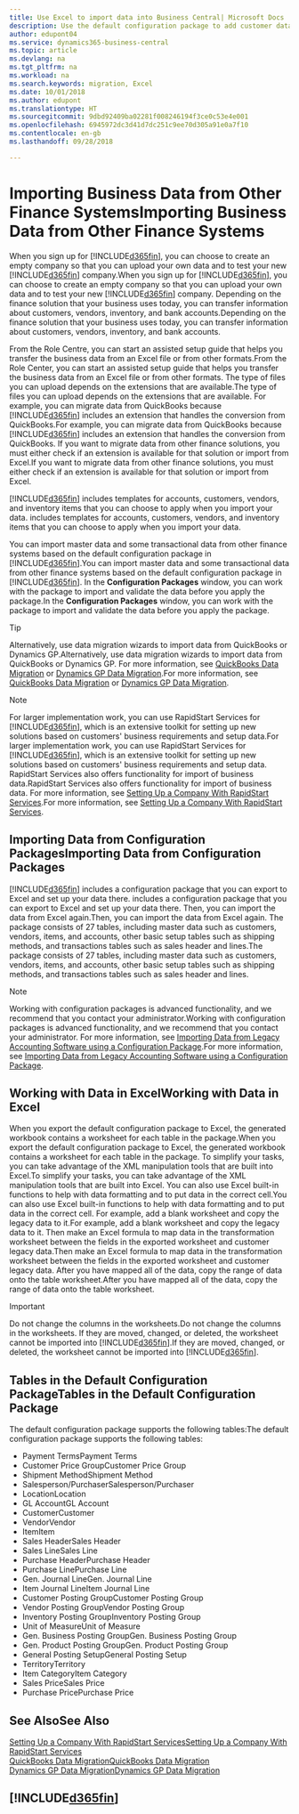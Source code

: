 ```yaml
---
title: Use Excel to import data into Business Central| Microsoft Docs
description: Use the default configuration package to add customer data in Excel and import the data back into Business Central .
author: edupont04
ms.service: dynamics365-business-central
ms.topic: article
ms.devlang: na
ms.tgt_pltfrm: na
ms.workload: na
ms.search.keywords: migration, Excel
ms.date: 10/01/2018
ms.author: edupont
ms.translationtype: HT
ms.sourcegitcommit: 9dbd92409ba02281f008246194f3ce0c53e4e001
ms.openlocfilehash: 6945972dc3d41d7dc251c9ee70d305a91e0a7f10
ms.contentlocale: en-gb
ms.lasthandoff: 09/28/2018

---
```

# <a name="importing-business-data-from-other-finance-systems"></a><span data-ttu-id="9247b-103">Importing Business Data from Other Finance Systems</span><span class="sxs-lookup"><span data-stu-id="9247b-103">Importing Business Data from Other Finance Systems</span></span>
<span data-ttu-id="9247b-104">When you sign up for [!INCLUDE[d365fin](includes/d365fin_md.md)], you can choose to create an empty company so that you can upload your own data and to test your new [!INCLUDE[d365fin](includes/d365fin_md.md)] company.</span><span class="sxs-lookup"><span data-stu-id="9247b-104">When you sign up for [!INCLUDE[d365fin](includes/d365fin_md.md)], you can choose to create an empty company so that you can upload your own data and to test your new [!INCLUDE[d365fin](includes/d365fin_md.md)] company.</span></span> <span data-ttu-id="9247b-105">Depending on the finance solution that your business uses today, you can transfer information about customers, vendors, inventory, and bank accounts.</span><span class="sxs-lookup"><span data-stu-id="9247b-105">Depending on the finance solution that your business uses today, you can transfer information about customers, vendors, inventory, and bank accounts.</span></span>  

<span data-ttu-id="9247b-106">From the Role Centre, you can start an assisted setup guide that helps you transfer the business data from an Excel file or from other formats.</span><span class="sxs-lookup"><span data-stu-id="9247b-106">From the Role Center, you can start an assisted setup guide that helps you transfer the business data from an Excel file or from other formats.</span></span> <span data-ttu-id="9247b-107">The type of files you can upload depends on the extensions that are available.</span><span class="sxs-lookup"><span data-stu-id="9247b-107">The type of files you can upload depends on the extensions that are available.</span></span> <span data-ttu-id="9247b-108">For example, you can migrate data from QuickBooks because [!INCLUDE[d365fin](includes/d365fin_md.md)] includes an extension that handles the conversion from QuickBooks.</span><span class="sxs-lookup"><span data-stu-id="9247b-108">For example, you can migrate data from QuickBooks because [!INCLUDE[d365fin](includes/d365fin_md.md)] includes an extension that handles the conversion from QuickBooks.</span></span> <span data-ttu-id="9247b-109">If you want to migrate data from other finance solutions, you must either check if an extension is available for that solution or import from Excel.</span><span class="sxs-lookup"><span data-stu-id="9247b-109">If you want to migrate data from other finance solutions, you must either check if an extension is available for that solution or import from Excel.</span></span>  

[!INCLUDE[d365fin](includes/d365fin_md.md)] <span data-ttu-id="9247b-110">includes templates for accounts, customers, vendors, and inventory items that you can choose to apply when you import your data.</span><span class="sxs-lookup"><span data-stu-id="9247b-110"> includes templates for accounts, customers, vendors, and inventory items that you can choose to apply when you import your data.</span></span>

<span data-ttu-id="9247b-111">You can import master data and some transactional data from other finance systems based on the default configuration package in [!INCLUDE[d365fin](includes/d365fin_md.md)].</span><span class="sxs-lookup"><span data-stu-id="9247b-111">You can import master data and some transactional data from other finance systems based on the default configuration package in [!INCLUDE[d365fin](includes/d365fin_md.md)].</span></span> <span data-ttu-id="9247b-112">In the **Configuration Packages** window, you can work with the package to import and validate the data before you apply the package.</span><span class="sxs-lookup"><span data-stu-id="9247b-112">In the **Configuration Packages** window, you can work with the package to import and validate the data before you apply the package.</span></span>  

> [!TIP]  
> <span data-ttu-id="9247b-113">Alternatively, use data migration wizards to import data from QuickBooks or Dynamics GP.</span><span class="sxs-lookup"><span data-stu-id="9247b-113">Alternatively, use data migration wizards to import data from QuickBooks or Dynamics GP.</span></span> <span data-ttu-id="9247b-114">For more information, see [QuickBooks Data Migration](ui-extensions-quickbooks-data-migration.md) or [Dynamics GP Data Migration](ui-extensions-dynamicsgp-data-migration.md).</span><span class="sxs-lookup"><span data-stu-id="9247b-114">For more information, see [QuickBooks Data Migration](ui-extensions-quickbooks-data-migration.md) or [Dynamics GP Data Migration](ui-extensions-dynamicsgp-data-migration.md).</span></span>

> [!NOTE]  
> <span data-ttu-id="9247b-115">For larger implementation work, you can use RapidStart Services for [!INCLUDE[d365fin](includes/d365fin_md.md)], which is an extensive toolkit for setting up new solutions based on customers' business requirements and setup data.</span><span class="sxs-lookup"><span data-stu-id="9247b-115">For larger implementation work, you can use RapidStart Services for [!INCLUDE[d365fin](includes/d365fin_md.md)], which is an extensive toolkit for setting up new solutions based on customers' business requirements and setup data.</span></span> <span data-ttu-id="9247b-116">RapidStart Services also offers functionality for import of business data.</span><span class="sxs-lookup"><span data-stu-id="9247b-116">RapidStart Services also offers functionality for import of business data.</span></span> <span data-ttu-id="9247b-117">For more information, see [Setting Up a Company With RapidStart Services](admin-set-up-a-company-with-rapidstart.md).</span><span class="sxs-lookup"><span data-stu-id="9247b-117">For more information, see [Setting Up a Company With RapidStart Services](admin-set-up-a-company-with-rapidstart.md).</span></span>

## <a name="importing-data-from-configuration-packages"></a><span data-ttu-id="9247b-118">Importing Data from Configuration Packages</span><span class="sxs-lookup"><span data-stu-id="9247b-118">Importing Data from Configuration Packages</span></span>
[!INCLUDE[d365fin](includes/d365fin_md.md)] <span data-ttu-id="9247b-119">includes a configuration package that you can export to Excel and set up your data there.</span><span class="sxs-lookup"><span data-stu-id="9247b-119"> includes a configuration package that you can export to Excel and set up your data there.</span></span> <span data-ttu-id="9247b-120">Then, you can import the data from Excel again.</span><span class="sxs-lookup"><span data-stu-id="9247b-120">Then, you can import the data from Excel again.</span></span> <span data-ttu-id="9247b-121">The package consists of 27 tables, including master data such as customers, vendors, items, and accounts, other basic setup tables such as shipping methods, and transactions tables such as sales header and lines.</span><span class="sxs-lookup"><span data-stu-id="9247b-121">The package consists of 27 tables, including master data such as customers, vendors, items, and accounts, other basic setup tables such as shipping methods, and transactions tables such as sales header and lines.</span></span>  

> [!NOTE]  
>   <span data-ttu-id="9247b-122">Working with configuration packages is advanced functionality, and we recommend that you contact your administrator.</span><span class="sxs-lookup"><span data-stu-id="9247b-122">Working with configuration packages is advanced functionality, and we recommend that you contact your administrator.</span></span> <span data-ttu-id="9247b-123">For more information, see [Importing Data from Legacy Accounting Software using a Configuration Package](across-import-data-configuration-packages.md).</span><span class="sxs-lookup"><span data-stu-id="9247b-123">For more information, see [Importing Data from Legacy Accounting Software using a Configuration Package](across-import-data-configuration-packages.md).</span></span>

## <a name="working-with-data-in-excel"></a><span data-ttu-id="9247b-124">Working with Data in Excel</span><span class="sxs-lookup"><span data-stu-id="9247b-124">Working with Data in Excel</span></span>
<span data-ttu-id="9247b-125">When you export the default configuration package to Excel, the generated workbook contains a worksheet for each table in the package.</span><span class="sxs-lookup"><span data-stu-id="9247b-125">When you export the default configuration package to Excel, the generated workbook contains a worksheet for each table in the package.</span></span> <span data-ttu-id="9247b-126">To simplify your tasks, you can take advantage of the XML manipulation tools that are built into Excel.</span><span class="sxs-lookup"><span data-stu-id="9247b-126">To simplify your tasks, you can take advantage of the XML manipulation tools that are built into Excel.</span></span> <span data-ttu-id="9247b-127">You can also use Excel built-in functions to help with data formatting and to put data in the correct cell.</span><span class="sxs-lookup"><span data-stu-id="9247b-127">You can also use Excel built-in functions to help with data formatting and to put data in the correct cell.</span></span> <span data-ttu-id="9247b-128">For example, add a blank worksheet and copy the legacy data to it.</span><span class="sxs-lookup"><span data-stu-id="9247b-128">For example, add a blank worksheet and copy the legacy data to it.</span></span> <span data-ttu-id="9247b-129">Then make an Excel formula to map data in the transformation worksheet between the fields in the exported worksheet and customer legacy data.</span><span class="sxs-lookup"><span data-stu-id="9247b-129">Then make an Excel formula to map data in the transformation worksheet between the fields in the exported worksheet and customer legacy data.</span></span> <span data-ttu-id="9247b-130">After you have mapped all of the data, copy the range of data onto the table worksheet.</span><span class="sxs-lookup"><span data-stu-id="9247b-130">After you have mapped all of the data, copy the range of data onto the table worksheet.</span></span>  

> [!IMPORTANT]  
>  <span data-ttu-id="9247b-131">Do not change the columns in the worksheets.</span><span class="sxs-lookup"><span data-stu-id="9247b-131">Do not change the columns in the worksheets.</span></span> <span data-ttu-id="9247b-132">If they are moved, changed, or deleted, the worksheet cannot be imported into [!INCLUDE[d365fin](includes/d365fin_md.md)].</span><span class="sxs-lookup"><span data-stu-id="9247b-132">If they are moved, changed, or deleted, the worksheet cannot be imported into [!INCLUDE[d365fin](includes/d365fin_md.md)].</span></span>

## <a name="tables-in-the-default-configuration-package"></a><span data-ttu-id="9247b-133">Tables in the Default Configuration Package</span><span class="sxs-lookup"><span data-stu-id="9247b-133">Tables in the Default Configuration Package</span></span>
<span data-ttu-id="9247b-134">The default configuration package supports the following tables:</span><span class="sxs-lookup"><span data-stu-id="9247b-134">The default configuration package supports the following tables:</span></span>

-   <span data-ttu-id="9247b-135">Payment Terms</span><span class="sxs-lookup"><span data-stu-id="9247b-135">Payment Terms</span></span>
-   <span data-ttu-id="9247b-136">Customer Price Group</span><span class="sxs-lookup"><span data-stu-id="9247b-136">Customer Price Group</span></span>
-   <span data-ttu-id="9247b-137">Shipment Method</span><span class="sxs-lookup"><span data-stu-id="9247b-137">Shipment Method</span></span>
-   <span data-ttu-id="9247b-138">Salesperson/Purchaser</span><span class="sxs-lookup"><span data-stu-id="9247b-138">Salesperson/Purchaser</span></span>
-   <span data-ttu-id="9247b-139">Location</span><span class="sxs-lookup"><span data-stu-id="9247b-139">Location</span></span>
-   <span data-ttu-id="9247b-140">GL Account</span><span class="sxs-lookup"><span data-stu-id="9247b-140">GL Account</span></span>
-   <span data-ttu-id="9247b-141">Customer</span><span class="sxs-lookup"><span data-stu-id="9247b-141">Customer</span></span>
-   <span data-ttu-id="9247b-142">Vendor</span><span class="sxs-lookup"><span data-stu-id="9247b-142">Vendor</span></span>
-   <span data-ttu-id="9247b-143">Item</span><span class="sxs-lookup"><span data-stu-id="9247b-143">Item</span></span>
-   <span data-ttu-id="9247b-144">Sales Header</span><span class="sxs-lookup"><span data-stu-id="9247b-144">Sales Header</span></span>
-   <span data-ttu-id="9247b-145">Sales Line</span><span class="sxs-lookup"><span data-stu-id="9247b-145">Sales Line</span></span>
-   <span data-ttu-id="9247b-146">Purchase Header</span><span class="sxs-lookup"><span data-stu-id="9247b-146">Purchase Header</span></span>
-   <span data-ttu-id="9247b-147">Purchase Line</span><span class="sxs-lookup"><span data-stu-id="9247b-147">Purchase Line</span></span>
-   <span data-ttu-id="9247b-148">Gen. Journal Line</span><span class="sxs-lookup"><span data-stu-id="9247b-148">Gen. Journal Line</span></span>
-   <span data-ttu-id="9247b-149">Item Journal Line</span><span class="sxs-lookup"><span data-stu-id="9247b-149">Item Journal Line</span></span>
-   <span data-ttu-id="9247b-150">Customer Posting Group</span><span class="sxs-lookup"><span data-stu-id="9247b-150">Customer Posting Group</span></span>
-   <span data-ttu-id="9247b-151">Vendor Posting Group</span><span class="sxs-lookup"><span data-stu-id="9247b-151">Vendor Posting Group</span></span>
-   <span data-ttu-id="9247b-152">Inventory Posting Group</span><span class="sxs-lookup"><span data-stu-id="9247b-152">Inventory Posting Group</span></span>
-   <span data-ttu-id="9247b-153">Unit of Measure</span><span class="sxs-lookup"><span data-stu-id="9247b-153">Unit of Measure</span></span>
-   <span data-ttu-id="9247b-154">Gen. Business Posting Group</span><span class="sxs-lookup"><span data-stu-id="9247b-154">Gen. Business Posting Group</span></span>
-   <span data-ttu-id="9247b-155">Gen. Product Posting Group</span><span class="sxs-lookup"><span data-stu-id="9247b-155">Gen. Product Posting Group</span></span>
-   <span data-ttu-id="9247b-156">General Posting Setup</span><span class="sxs-lookup"><span data-stu-id="9247b-156">General Posting Setup</span></span>
-   <span data-ttu-id="9247b-157">Territory</span><span class="sxs-lookup"><span data-stu-id="9247b-157">Territory</span></span>
-   <span data-ttu-id="9247b-158">Item Category</span><span class="sxs-lookup"><span data-stu-id="9247b-158">Item Category</span></span>
-   <span data-ttu-id="9247b-159">Sales Price</span><span class="sxs-lookup"><span data-stu-id="9247b-159">Sales Price</span></span>
-   <span data-ttu-id="9247b-160">Purchase Price</span><span class="sxs-lookup"><span data-stu-id="9247b-160">Purchase Price</span></span>

## <a name="see-also"></a><span data-ttu-id="9247b-161">See Also</span><span class="sxs-lookup"><span data-stu-id="9247b-161">See Also</span></span>
[<span data-ttu-id="9247b-162">Setting Up a Company With RapidStart Services</span><span class="sxs-lookup"><span data-stu-id="9247b-162">Setting Up a Company With RapidStart Services</span></span>](admin-set-up-a-company-with-rapidstart.md)  
[<span data-ttu-id="9247b-163">QuickBooks Data Migration</span><span class="sxs-lookup"><span data-stu-id="9247b-163">QuickBooks Data Migration</span></span>](ui-extensions-quickbooks-data-migration.md)  
[<span data-ttu-id="9247b-164">Dynamics GP Data Migration</span><span class="sxs-lookup"><span data-stu-id="9247b-164">Dynamics GP Data Migration</span></span>](ui-extensions-dynamicsgp-data-migration.md)  

## [!INCLUDE[d365fin](includes/free_trial_md.md)]  
 

